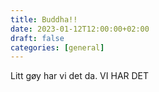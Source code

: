 ```yaml
---
title: Buddha!!
date: 2023-01-12T12:00:00+02:00
draft: false
categories: [general]
---
```


Litt gøy har vi det da. VI HAR DET

